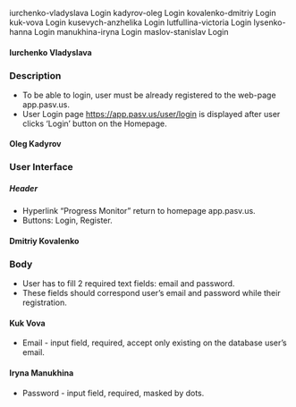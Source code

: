 iurchenko-vladyslava	Login
kadyrov-oleg	Login
kovalenko-dmitriy	Login
kuk-vova	Login
kusevych-anzhelika	Login
lutfullina-victoria	Login
lysenko-hanna	Login
manukhina-iryna	Login
maslov-stanislav	Login

#### Iurchenko Vladyslava
### Description
* To be able to login, user must be already registered to the web-page app.pasv.us.
* User Login page https://app.pasv.us/user/login is displayed after user clicks ‘Login’ button on the Homepage.

#### Oleg Kadyrov
### User Interface

##### Header
* Hyperlink “Progress Monitor” return to homepage app.pasv.us. 
* Buttons: Login, Register.

#### Dmitriy Kovalenko
### Body
 * User has to fill 2 required text fields: email and password. 
 * These fields should correspond user’s email and password while their registration.
 
#### Kuk Vova
* Email - input field, required, accept only existing on the database user’s email.

#### Iryna Manukhina

* Password - input field, required, masked by dots.

